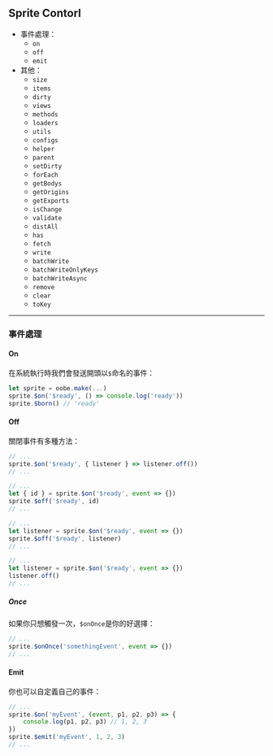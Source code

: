 ## Sprite Contorl

* 事件處理：
  * `on`
  * `off`
  * `emit`
* 其他：
  * `size`
  * `items`
  * `dirty`
  * `views`
  * `methods`
  * `loaders`
  * `utils`
  * `configs`
  * `helper`
  * `parent`
  * `setDirty`
  * `forEach`
  * `getBodys`
  * `getOrigins`
  * `getExports`
  * `isChange`
  * `validate`
  * `distAll`
  * `has`
  * `fetch`
  * `write`
  * `batchWrite`
  * `batchWriteOnlyKeys`
  * `batchWriteAsync`
  * `remove`
  * `clear`
  * `toKey`

---

### 事件處理

#### On

在系統執行時我們會發送開頭以`$`命名的事件：

```js
let sprite = oobe.make(...)
sprite.$on('$ready', () => console.log('ready'))
sprite.$born() // 'ready'
```

#### Off

關閉事件有多種方法：

```js
// ...
sprite.$on('$ready', { listener } => listener.off())
// ...
```

```js
// ...
let { id } = sprite.$on('$ready', event => {})
sprite.$off('$ready', id)
// ...
```

```js
// ...
let listener = sprite.$on('$ready', event => {})
sprite.$off('$ready', listener)
// ...
```

```js
// ...
let listener = sprite.$on('$ready', event => {})
listener.off()
// ...
```

##### Once

如果你只想觸發一次，`$onOnce`是你的好選擇：

```js
// ...
sprite.$onOnce('somethingEvent', event => {})
// ...
```

#### Emit

你也可以自定義自己的事件：

```js
// ...
sprite.$on('myEvent', (event, p1, p2, p3) => {
    console.log(p1, p2, p3) // 1, 2, 3
})
sprite.$emit('myEvent', 1, 2, 3)
// ...
```
